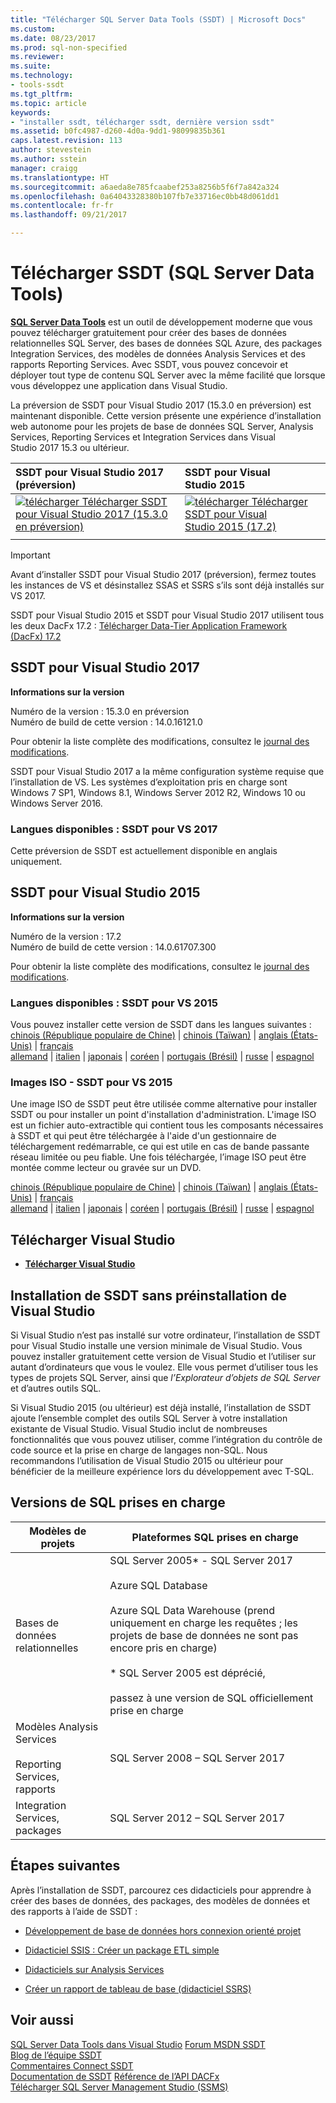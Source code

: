 ```yaml
---
title: "Télécharger SQL Server Data Tools (SSDT) | Microsoft Docs"
ms.custom: 
ms.date: 08/23/2017
ms.prod: sql-non-specified
ms.reviewer: 
ms.suite: 
ms.technology:
- tools-ssdt
ms.tgt_pltfrm: 
ms.topic: article
keywords:
- "installer ssdt, télécharger ssdt, dernière version ssdt"
ms.assetid: b0fc4987-d260-4d0a-9dd1-98099835b361
caps.latest.revision: 113
author: stevestein
ms.author: sstein
manager: craigg
ms.translationtype: HT
ms.sourcegitcommit: a6aeda8e785fcaabef253a8256b5f6f7a842a324
ms.openlocfilehash: 0a64043328380b107fb7e33716ec0bb48d061dd1
ms.contentlocale: fr-fr
ms.lasthandoff: 09/21/2017

---
```

# <a name="download-sql-server-data-tools-ssdt"></a>Télécharger SSDT (SQL Server Data Tools)

**[SQL Server Data Tools](https://msdn.microsoft.com/library/hh272686(v=vs.103).aspx)** est un outil de développement moderne que vous pouvez télécharger gratuitement pour créer des bases de données relationnelles SQL Server, des bases de données SQL Azure, des packages Integration Services, des modèles de données Analysis Services et des rapports Reporting Services. Avec SSDT, vous pouvez concevoir et déployer tout type de contenu SQL Server avec la même facilité que lorsque vous développez une application dans Visual Studio. 

La préversion de SSDT pour Visual Studio 2017 (15.3.0 en préversion) est maintenant disponible. Cette version présente une expérience d’installation web autonome pour les projets de base de données SQL Server, Analysis Services, Reporting Services et Integration Services dans Visual Studio 2017 15.3 ou ultérieur.

| SSDT pour Visual Studio 2017 (préversion) | SSDT pour Visual Studio 2015 | 
|:--|:--|
|[![télécharger](../ssdt/media/download.png) Télécharger SSDT pour Visual Studio 2017 (15.3.0 en préversion) ](https://go.microsoft.com/fwlink/?linkid=853836) | [![télécharger](../ssdt/media/download.png) Télécharger SSDT pour Visual Studio 2015 (17.2) ](https://go.microsoft.com/fwlink/?linkid=852922)|
|||

> [!IMPORTANT]
> Avant d’installer SSDT pour Visual Studio 2017 (préversion), fermez toutes les instances de VS et désinstallez SSAS et SSRS s’ils sont déjà installés sur VS 2017.
> 


SSDT pour Visual Studio 2015 et SSDT pour Visual Studio 2017 utilisent tous les deux DacFx 17.2 : [Télécharger Data-Tier Application Framework (DacFx) 17.2](https://www.microsoft.com/download/details.aspx?id=55713)



## <a name="ssdt-for-visual-studio-2017"></a>SSDT pour Visual Studio 2017
**Informations sur la version**  
  
Numéro de la version : 15.3.0 en préversion  
Numéro de build de cette version : 14.0.16121.0

Pour obtenir la liste complète des modifications, consultez le [journal des modifications](changelog-for-sql-server-data-tools-ssdt.md).

SSDT pour Visual Studio 2017 a la même configuration système requise que l’installation de VS. Les systèmes d’exploitation pris en charge sont Windows 7 SP1, Windows 8.1, Windows Server 2012 R2, Windows 10 ou Windows Server 2016.  

### <a name="available-languages---ssdt-for-vs-2017"></a>Langues disponibles : SSDT pour VS 2017
  
 Cette préversion de SSDT est actuellement disponible en anglais uniquement.



## <a name="ssdt-for-visual-studio-2015"></a>SSDT pour Visual Studio 2015
**Informations sur la version**  
  
Numéro de la version : 17.2  
Numéro de build de cette version : 14.0.61707.300
  
Pour obtenir la liste complète des modifications, consultez le [journal des modifications](changelog-for-sql-server-data-tools-ssdt.md).

### <a name="available-languages---ssdt-for-vs-2015"></a>Langues disponibles : SSDT pour VS 2015
  
 Vous pouvez installer cette version de SSDT dans les langues suivantes :  
[chinois (République populaire de Chine)]( https://go.microsoft.com/fwlink/?linkid=852922&clcid=0x804) | 
[chinois (Taïwan)]( https://go.microsoft.com/fwlink/?linkid=852922&clcid=0x404) | 
[anglais (États-Unis)]( https://go.microsoft.com/fwlink/?linkid=852922&clcid=0x409) | 
[français]( https://go.microsoft.com/fwlink/?linkid=852922&clcid=0x40c)  
[allemand]( https://go.microsoft.com/fwlink/?linkid=852922&clcid=0x407) | 
[italien]( https://go.microsoft.com/fwlink/?linkid=852922&clcid=0x410) | 
[japonais]( https://go.microsoft.com/fwlink/?linkid=852922&clcid=0x411) | 
[coréen]( https://go.microsoft.com/fwlink/?linkid=852922&clcid=0x412) | 
[portugais (Brésil)]( https://go.microsoft.com/fwlink/?linkid=852922&clcid=0x416) | 
[russe]( https://go.microsoft.com/fwlink/?linkid=852922&clcid=0x419) | 
[espagnol]( https://go.microsoft.com/fwlink/?linkid=852922&clcid=0x40a)  

### <a name="iso-images---ssdt-for-vs-2015"></a>Images ISO - SSDT pour VS 2015

Une image ISO de SSDT peut être utilisée comme alternative pour installer SSDT ou pour installer un point d'installation d'administration. L'image ISO est un fichier auto-extractible qui contient tous les composants nécessaires à SSDT et qui peut être téléchargée à l'aide d'un gestionnaire de téléchargement redémarrable, ce qui est utile en cas de bande passante réseau limitée ou peu fiable. Une fois téléchargée, l’image ISO peut être montée comme lecteur ou gravée sur un DVD.

[chinois (République populaire de Chine)]( https://go.microsoft.com/fwlink/?linkid=852942&clcid=0x804) |
[chinois (Taïwan)]( https://go.microsoft.com/fwlink/?linkid=852942&clcid=0x404) |
[anglais (États-Unis)]( https://go.microsoft.com/fwlink/?linkid=852942&clcid=0x409) |
[français]( https://go.microsoft.com/fwlink/?linkid=852942&clcid=0x40c)  
[allemand]( https://go.microsoft.com/fwlink/?linkid=852942&clcid=0x407) |
[italien]( https://go.microsoft.com/fwlink/?linkid=852942&clcid=0x410) |
[japonais]( https://go.microsoft.com/fwlink/?linkid=852942&clcid=0x411) |
[coréen]( https://go.microsoft.com/fwlink/?linkid=852942&clcid=0x412) |
[portugais (Brésil)]( https://go.microsoft.com/fwlink/?linkid=852942&clcid=0x416) |
[russe]( https://go.microsoft.com/fwlink/?linkid=852942&clcid=0x419) |
[espagnol]( https://go.microsoft.com/fwlink/?linkid=852942&clcid=0x40a)


## <a name="download-visual-studio"></a>Télécharger Visual Studio

* [**Télécharger Visual Studio**](https://www.visualstudio.com/downloads)

## <a name="installing-ssdt-without-visual-studio-pre-installed"></a>Installation de SSDT sans préinstallation de Visual Studio

Si Visual Studio n’est pas installé sur votre ordinateur, l’installation de SSDT pour Visual Studio installe une version minimale de Visual Studio. Vous pouvez installer gratuitement cette version de Visual Studio et l’utiliser sur autant d’ordinateurs que vous le voulez. Elle vous permet d’utiliser tous les types de projets SQL Server, ainsi que *l’Explorateur d’objets de SQL Server* et d’autres outils SQL.

Si Visual Studio 2015 (ou ultérieur) est déjà installé, l’installation de SSDT ajoute l’ensemble complet des outils SQL Server à votre installation existante de Visual Studio. Visual Studio inclut de nombreuses fonctionnalités que vous pouvez utiliser, comme l’intégration du contrôle de code source et la prise en charge de langages non-SQL. Nous recommandons l’utilisation de Visual Studio 2015 ou ultérieur pour bénéficier de la meilleure expérience lors du développement avec T-SQL.


## <a name="supported-sql-versions"></a>Versions de SQL prises en charge
  
|Modèles de projets|Plateformes SQL prises en charge|  
|-------------------|--------------------|  
Bases de données relationnelles|  SQL Server 2005* - SQL Server 2017 <br /><br />Azure SQL Database<br /><br />Azure SQL Data Warehouse (prend uniquement en charge les requêtes ; les projets de base de données ne sont pas encore pris en charge)<br /><br />  * SQL Server 2005 est déprécié,<br /><br /> passez à une version de SQL officiellement prise en charge|
  |Modèles Analysis Services<br /><br />Reporting Services, rapports | SQL Server 2008 – SQL Server 2017|
  |Integration Services, packages| SQL Server 2012 – SQL Server 2017    |
  
## <a name="next-steps"></a>Étapes suivantes  
Après l’installation de SSDT, parcourez ces didacticiels pour apprendre à créer des bases de données, des packages, des modèles de données et des rapports à l’aide de SSDT :  
  
-   [Développement de base de données hors connexion orienté projet](https://msdn.microsoft.com/library/hh272702(v=vs.103).aspx)  
  
-   [Didacticiel SSIS : Créer un package ETL simple](/sql-docs/docs/integration-services/ssis-how-to-create-an-etl-package)  
  
-   [Didacticiels sur Analysis Services](/sql-docs/docs/analysis-services/analysis-services-tutorials-ssas)  
  
-   [Créer un rapport de tableau de base (didacticiel SSRS)](/sql-docs/docs/reporting-services/create-a-basic-table-report-ssrs-tutorial)  
  



## <a name="see-also"></a>Voir aussi  
[SQL Server Data Tools dans Visual Studio](https://msdn.microsoft.com/library/hh272686(v=vs.103).aspx)  
[Forum MSDN SSDT](https://social.msdn.microsoft.com/Forums/sqlserver/home?forum=ssdt)  
[Blog de l’équipe SSDT](http://blogs.msdn.com/b/ssdt/)  
[Commentaires Connect SSDT](https://connect.microsoft.com/SQLServer/Feedback)  
[Documentation de SSDT](https://msdn.microsoft.com/library/hh272686(v=vs.103).aspx)  
[Référence de l’API DACFx](https://msdn.microsoft.com/library/dn645454.aspx)  
[Télécharger SQL Server Management Studio (SSMS)](../ssms/download-sql-server-management-studio-ssms.md)  

